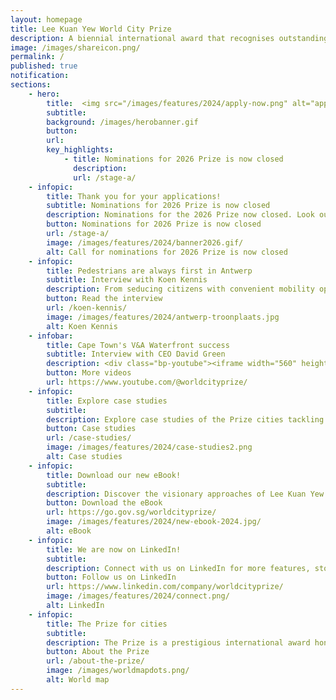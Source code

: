 ```yaml
---
layout: homepage
title: Lee Kuan Yew World City Prize
description: A biennial international award that recognises outstanding cities in tackling urban challenges to bring about a holistic & sustained urban transformation 
image: /images/shareicon.png/
permalink: /
published: true
notification: 
sections:
    - hero:
        title:  <img src="/images/features/2024/apply-now.png" alt="apply now image">
        subtitle: 
        background: /images/herobanner.gif
        button: 
        url: 
        key_highlights:
            - title: Nominations for 2026 Prize is now closed
              description: 
              url: /stage-a/
    - infopic:    
        title: Thank you for your applications!
        subtitle: Nominations for 2026 Prize is now closed
        description: Nominations for the 2026 Prize now closed. Look out for the next cycle application window in 2027. 
        button: Nominations for 2026 Prize is now closed
        url: /stage-a/
        image: /images/features/2024/banner2026.gif/
        alt: Call for nominations for 2026 Prize is now closed
    - infopic:    
        title: Pedestrians are always first in Antwerp
        subtitle: Interview with Koen Kennis
        description: From seducing citizens with convenient mobility options to creating living streets with a maximum speed of 20 kilometres per hour and tapping on smart solutions, Koen Kennis, Antwerp’s Vice Mayor, shares how Antwerp is pulling out all stops to create a more walkable city. 
        button: Read the interview
        url: /koen-kennis/
        image: /images/features/2024/antwerp-troonplaats.jpg
        alt: Koen Kennis
    - infobar:
        title: Cape Town's V&A Waterfront success
        subtitle: Interview with CEO David Green
        description: <div class="bp-youtube"><iframe width="560" height="315" src="https://www.youtube.com/embed/RCgkf1TtTT0" title="YouTube video player" frameborder="0" allow="accelerometer; autoplay; clipboard-write; encrypted-media; gyroscope; picture-in-picture" allowfullscreen></iframe></div>
        button: More videos
        url: https://www.youtube.com/@worldcityprize/
    - infopic:    
        title: Explore case studies
        subtitle: 
        description: Explore case studies of the Prize cities tackling urban challenges with innovative solutions, transforming environments and improving citizens' quality of life. Click to learn more!
        button: Case studies
        url: /case-studies/
        image: /images/features/2024/case-studies2.png
        alt: Case studies
    - infopic:    
        title: Download our new eBook!
        subtitle: 
        description: Discover the visionary approaches of Lee Kuan Yew World City Prize cities from 2010-2024, with exclusive interviews from the Mayors of the 2024 cities, in this comprehensive ebook showcasing exemplary leadership and sustainable urban development.
        button: Download the eBook
        url: https://go.gov.sg/worldcityprize/
        image: /images/features/2024/new-ebook-2024.jpg/
        alt: eBook
    - infopic:
        title: We are now on LinkedIn!
        subtitle: 
        description: Connect with us on LinkedIn for more features, stories and latest updates on the Prize! Search '<b>LKY World City Prize</b>' or click the link below. <b>#worldcityprize</b>
        button: Follow us on LinkedIn
        url: https://www.linkedin.com/company/worldcityprize/
        image: /images/features/2024/connect.png/
        alt: LinkedIn
    - infopic:    
        title: The Prize for cities
        subtitle: 
        description: The Prize is a prestigious international award honouring outstanding cities in creating liveable, vibrant & sustainable urban communities. Established in 2009, the Prize looks at the holistic transformation of cities over 10 to 20 years.
        button: About the Prize
        url: /about-the-prize/
        image: /images/worldmapdots.png/
        alt: World map
---
```

